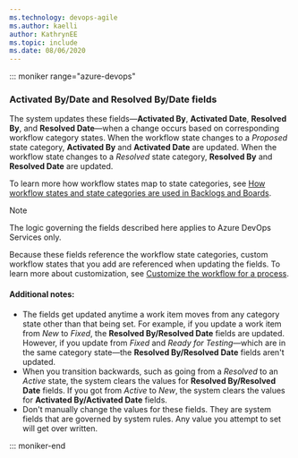 ```yaml
---
ms.technology: devops-agile
ms.author: kaelli
author: KathrynEE
ms.topic: include
ms.date: 08/06/2020
---
```



::: moniker range="azure-devops"

<a id="activated-resolved-fields" />

### Activated By/Date and Resolved By/Date fields 

The system updates these fields&mdash;**Activated By**, **Activated Date**, **Resolved By**, and **Resolved Date**&mdash;when a change occurs based on corresponding workflow category states. When the workflow state changes to a *Proposed* state category, **Activated By** and **Activated Date** are updated. When the workflow state changes to a *Resolved* state category, **Resolved By** and **Resolved Date** are updated. 

To learn more how workflow states map to state categories, see [How workflow states and state categories are used in Backlogs and Boards](../work-items/workflow-and-state-categories.md). 

> [!NOTE]   
> The logic governing the fields described here applies to Azure DevOps Services only.   
   
Because these fields reference the workflow state categories, custom workflow states that you add are referenced when updating the fields. To learn more about customization, see [Customize the workflow for a process](../../organizations/settings/work/customize-process-workflow.md). 

#### Additional notes:

- The fields get updated anytime a work item moves from any category state other than that being set. For example, if you update a work item from *New* to *Fixed*, the **Resolved By/Resolved Date** fields are updated. However, if you update from *Fixed* and *Ready for Testing*&mdash;which are in the same category state&mdash;the **Resolved By/Resolved Date** fields aren't updated.
- When you transition backwards, such as going from a *Resolved* to an *Active* state, the system clears the values for **Resolved By/Resolved Date**  fields. If you got from *Active* to *New*, the system clears the values for  **Activated By/Activated Date** fields.
- Don't manually change the values for these fields. They are system fields that are governed by system rules. Any value you attempt to set will get over written. 

::: moniker-end